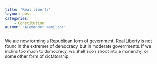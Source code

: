 ```yaml
---
title: 'Real liberty'
layout: post
categories:
    - Constitution
author: 'Alexander Hamilton'
---
```


We are now forming a Republican form of government. Real Liberty is not found in the extremes of democracy, but in moderate governments. If we incline too much to democracy, we shall soon shoot into a monarchy, or some other form of dictatorship.